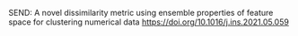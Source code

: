 SEND: A novel dissimilarity metric using ensemble properties of feature space for clustering numerical data
https://doi.org/10.1016/j.ins.2021.05.059

